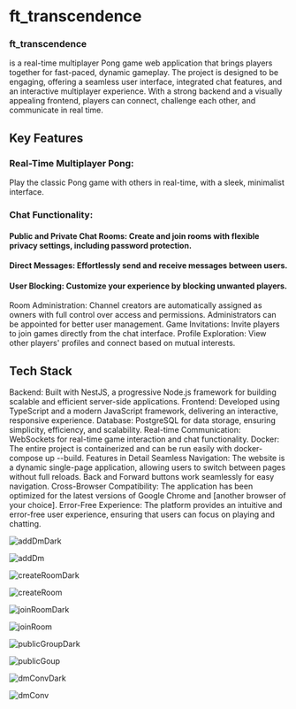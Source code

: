 # ft_transcendence



### ft_transcendence 
is a real-time multiplayer Pong game web application that brings players together for fast-paced, dynamic gameplay. The project is designed to be engaging, offering a seamless user interface, integrated chat features, and an interactive multiplayer experience. With a strong backend and a visually appealing frontend, players can connect, challenge each other, and communicate in real time.

## Key Features
### Real-Time Multiplayer Pong: 
Play the classic Pong game with others in real-time, with a sleek, minimalist interface.

### Chat Functionality:
#### Public and Private Chat Rooms: Create and join rooms with flexible privacy settings, including password protection.
#### Direct Messages: Effortlessly send and receive messages between users.
#### User Blocking: Customize your experience by blocking unwanted players.
Room Administration: Channel creators are automatically assigned as owners with full control over access and permissions. Administrators can be appointed for better user management.
Game Invitations: Invite players to join games directly from the chat interface.
Profile Exploration: View other players' profiles and connect based on mutual interests.

## Tech Stack
Backend: Built with NestJS, a progressive Node.js framework for building scalable and efficient server-side applications.
Frontend: Developed using TypeScript and a modern JavaScript framework, delivering an interactive, responsive experience.
Database: PostgreSQL for data storage, ensuring simplicity, efficiency, and scalability.
Real-time Communication: WebSockets for real-time game interaction and chat functionality.
Docker: The entire project is containerized and can be run easily with docker-compose up --build.
Features in Detail
Seamless Navigation: The website is a dynamic single-page application, allowing users to switch between pages without full reloads. Back and Forward buttons work seamlessly for easy navigation.
Cross-Browser Compatibility: The application has been optimized for the latest versions of Google Chrome and [another browser of your choice].
Error-Free Experience: The platform provides an intuitive and error-free user experience, ensuring that users can focus on playing and chatting.



![addDmDark](https://github.com/iouardi1/ft_transcendence/assets/93824928/95761d1f-fe28-4c0b-93a3-f4634201b189)

![addDm](https://github.com/iouardi1/ft_transcendence/assets/93824928/5d2fe000-5691-451a-8551-b12d29797512)


![createRoomDark](https://github.com/iouardi1/ft_transcendence/assets/93824928/ba232c89-fbe8-4596-9c6a-0cf10b6b5704)

![createRoom](https://github.com/iouardi1/ft_transcendence/assets/93824928/a58bff4b-6660-4d4a-ba8a-aabc160c59fd)


![joinRoomDark](https://github.com/iouardi1/ft_transcendence/assets/93824928/bbcedb0d-5090-4cc8-a29a-6c7bbd9991bd)

![joinRoom](https://github.com/iouardi1/ft_transcendence/assets/93824928/a4db1330-3edc-4510-b11c-30bcd0d5d2d5)


![publicGroupDark](https://github.com/iouardi1/ft_transcendence/assets/93824928/ccd965e3-7f25-43f6-a4d3-a7fc425d4652)

![publicGoup](https://github.com/iouardi1/ft_transcendence/assets/93824928/976e6f8f-e40f-44b4-9c40-68c008a4b61f)


![dmConvDark](https://github.com/iouardi1/ft_transcendence/assets/93824928/be2e96dd-73c9-471f-ab87-8a29618c5d24)

![dmConv](https://github.com/iouardi1/ft_transcendence/assets/93824928/48205491-25ab-43d2-a800-2be4df0c4d5d)



